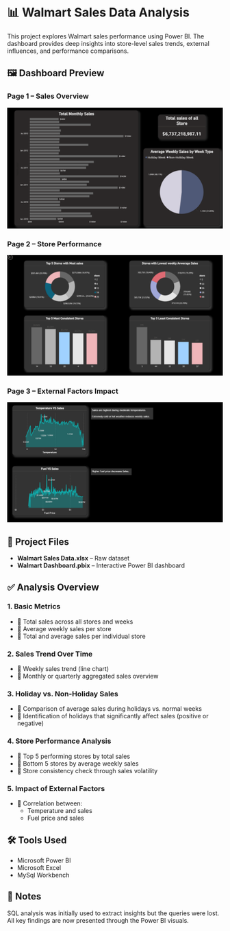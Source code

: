 # 📊 Walmart Sales Data Analysis

This project explores Walmart sales performance using Power BI. The dashboard provides deep insights into store-level sales trends, external influences, and performance comparisons.

## 🖼️ Dashboard Preview

### Page 1 – Sales Overview
![Dashboard Page 1](dashboard-page1.png)

### Page 2 – Store Performance
![Dashboard Page 2](dashboard-page2.png)

### Page 3 – External Factors Impact
![Dashboard Page 3](dashboard-page3.png)

## 📁 Project Files
- **Walmart Sales Data.xlsx** – Raw dataset
- **Walmart Dashboard.pbix** – Interactive Power BI dashboard

## ✅ Analysis Overview

### 1. Basic Metrics
- 🔹 Total sales across all stores and weeks
- 🔹 Average weekly sales per store
- 🔹 Total and average sales per individual store

### 2. Sales Trend Over Time
- 🔹 Weekly sales trend (line chart)
- 🔹 Monthly or quarterly aggregated sales overview

### 3. Holiday vs. Non-Holiday Sales
- 🔹 Comparison of average sales during holidays vs. normal weeks
- 🔹 Identification of holidays that significantly affect sales (positive or negative)

### 4. Store Performance Analysis
- 🔹 Top 5 performing stores by total sales
- 🔹 Bottom 5 stores by average weekly sales
- 🔹 Store consistency check through sales volatility

### 5. Impact of External Factors
- 🔹 Correlation between:
  - Temperature and sales
  - Fuel price and sales
  

## 🛠 Tools Used
- Microsoft Power BI
- Microsoft Excel
- MySql Workbench

## 📌 Notes
SQL analysis was initially used to extract insights but the queries were lost. All key findings are now presented through the Power BI visuals.

